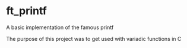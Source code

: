 # ft_printf
A basic implementation of the famous printf

The purpose of this project was to get used with variadic functions in C
